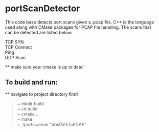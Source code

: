 # portScanDetector
This code base detects port scans given a .pcap file. C++ is the language used along with CMake packages for PCAP file handling. The scans that can be detected are listed below:

TCP SYN </br>
TCP Connect </br>
Ping </br>
UDP Scan </br>

** make sure your cmake is up to date!

## To build and run:
** navigate to project directory first! 

>~ mkdir build </br>
>~ cd build </br>
>~ cmake .. </br>
>~ make </br>
>~ ./portscanner "absPathToPCAP" </br>

